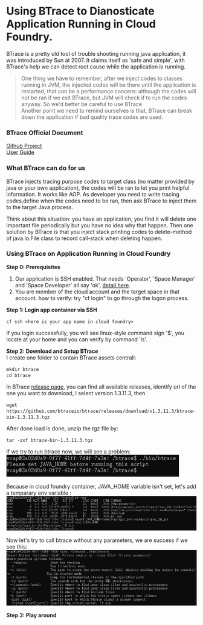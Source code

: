 # Using BTrace to Dianosticate Application Running in Cloud Foundry.

BTrace is a pretty old tool of trouble shooting running java application, it was introduced by Sun at 2007. It claims itself as 'safe and simple', with BTrace's help we can detect root cause while the application is running.
> One thing we have to remember, after we inject codes to classes running in JVM, the injected codes will be there until the application is restarted, that can be a performance concern: although the codes will not be ran if we exit BTrace, but JVM will check if to run the codes anyway. So we'd better be careful to use BTrace.  
> Another point we need to remind ourselves is that, BTrace can break down the application if bad quality trace codes are used.
 
### BTrace Official Document
[Github Project](https://github.com/btraceio/btrace)  
[User Guide](https://github.com/btraceio/btrace/wiki)

### What BTrace can do for us  
BTrace injects tracing purpose codes to target class (no matter provided by java or your own application), the codes will be ran to let you print helpful information. It works like AOP. As developer you need to write tracing codes,define when the codes need to be ran, then ask BTrace to inject them to the target Java process.  
   
Think about this situation: you have an application, you find it will delete one important file periodically but you have no idea why that happen. Then one solution by BTrace is that you inject stack printing codes to delete-method of java.io.File class to record call-stack when deleting happen.

### Using BTrace on Application Running in Cloud Foundry  

**Step 0: Prerequisites**  
1. Our application is SSH enabled. That needs 'Operator', 'Space Manager' and 'Space Developer' all say 'ok', [detail here](https://docs.cloudfoundry.org/devguide/deploy-apps/app-ssh-overview.html).
2. You are member of the cloud account and the target space in that account. how to verify: try "cf login" to go through the logon process.

**Step 1: Login app container via SSH**  
 
```  
cf ssh <here is your app name in cloud foundry>
```   
If you login successfully, you will see linux-style command sign '$', you locate at your home and you can verify by command 'ls'.

**Step 2: Download and Setup BTrace**  
I create one folder to contain BTrace assets centrall:
```
mkdir btrace  
cd btrace  
```

In BTrace [release page](https://github.com/btraceio/btrace/releases/), you can find all available releases, identify url of the one you want to download, I select version 1.3.11.3, then 
```  
wget https://github.com/btraceio/btrace/releases/download/v1.3.11.3/btrace-bin-1.3.11.3.tgz  
```  
After done load is done, unzip the tgz file by:  
```  
tar -zxf btrace-bin-1.3.11.3.tgz
```  

If we try to run btrace now, we will see a problem:  
![1](images/btrace1.PNG)  

Because in cloud foundry container, JAVA_HOME variable isn't set, let's add a temparary env variable :  
![2](images/btrace2.PNG)  

Now let's try to call btrace without any parameters, we are success if we see this:  
![3](images/btrace3.PNG)
 
**Step 3: Play around**
 
